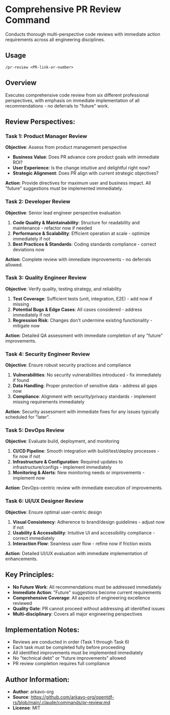 # Comprehensive PR Review Command

Conducts thorough multi-perspective code reviews with immediate action requirements across all engineering disciplines.

## Usage
```
/pr-review <PR-link-or-number>
```

## Overview
Executes comprehensive code review from six different professional perspectives, with emphasis on immediate implementation of all recommendations - no deferrals to "future" work.

## Review Perspectives:

### Task 1: Product Manager Review
**Objective**: Assess from product management perspective
- **Business Value**: Does PR advance core product goals with immediate ROI?
- **User Experience**: Is the change intuitive and delightful right now?
- **Strategic Alignment**: Does PR align with current strategic objectives?

**Action**: Provide directives for maximum user and business impact. All "future" suggestions must be implemented immediately.

### Task 2: Developer Review  
**Objective**: Senior lead engineer perspective evaluation
1. **Code Quality & Maintainability**: Structure for readability and maintenance - refactor now if needed
2. **Performance & Scalability**: Efficient operation at scale - optimize immediately if not
3. **Best Practices & Standards**: Coding standards compliance - correct deviations now

**Action**: Complete review with immediate improvements - no deferrals allowed.

### Task 3: Quality Engineer Review
**Objective**: Verify quality, testing strategy, and reliability
1. **Test Coverage**: Sufficient tests (unit, integration, E2E) - add now if missing
2. **Potential Bugs & Edge Cases**: All cases considered - address immediately if not
3. **Regression Risk**: Changes don't undermine existing functionality - mitigate now

**Action**: Detailed QA assessment with immediate completion of any "future" improvements.

### Task 4: Security Engineer Review
**Objective**: Ensure robust security practices and compliance
1. **Vulnerabilities**: No security vulnerabilities introduced - fix immediately if found
2. **Data Handling**: Proper protection of sensitive data - address all gaps now
3. **Compliance**: Alignment with security/privacy standards - implement missing requirements immediately

**Action**: Security assessment with immediate fixes for any issues typically scheduled for "later".

### Task 5: DevOps Review
**Objective**: Evaluate build, deployment, and monitoring
1. **CI/CD Pipeline**: Smooth integration with build/test/deploy processes - fix now if not
2. **Infrastructure & Configuration**: Required updates to infrastructure/configs - implement immediately
3. **Monitoring & Alerts**: New monitoring needs or improvements - implement now

**Action**: DevOps-centric review with immediate execution of improvements.

### Task 6: UI/UX Designer Review
**Objective**: Ensure optimal user-centric design
1. **Visual Consistency**: Adherence to brand/design guidelines - adjust now if not
2. **Usability & Accessibility**: Intuitive UI and accessibility compliance - correct immediately
3. **Interaction Flow**: Seamless user flow - refine now if friction exists

**Action**: Detailed UI/UX evaluation with immediate implementation of enhancements.

## Key Principles:
- **No Future Work**: All recommendations must be addressed immediately
- **Immediate Action**: "Future" suggestions become current requirements
- **Comprehensive Coverage**: All aspects of engineering excellence reviewed
- **Quality Gate**: PR cannot proceed without addressing all identified issues
- **Multi-disciplinary**: Covers all major engineering perspectives

## Implementation Notes:
- Reviews are conducted in order (Task 1 through Task 6)
- Each task must be completed fully before proceeding
- All identified improvements must be implemented immediately
- No "technical debt" or "future improvements" allowed
- PR review completion requires full compliance

## Author Information:
- **Author**: arkavo-org
- **Source**: https://github.com/arkavo-org/opentdf-rs/blob/main/.claude/commands/pr-review.md
- **License**: MIT